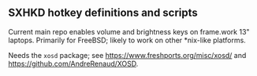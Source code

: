 ## SXHKD hotkey definitions and scripts

Current main repo enables volume and brightness keys on frame.work 13" laptops.
Primarily for FreeBSD; likely to work on other *nix-like platforms.

Needs the `xosd` package; see https://www.freshports.org/misc/xosd/ and https://github.com/AndreRenaud/XOSD.
